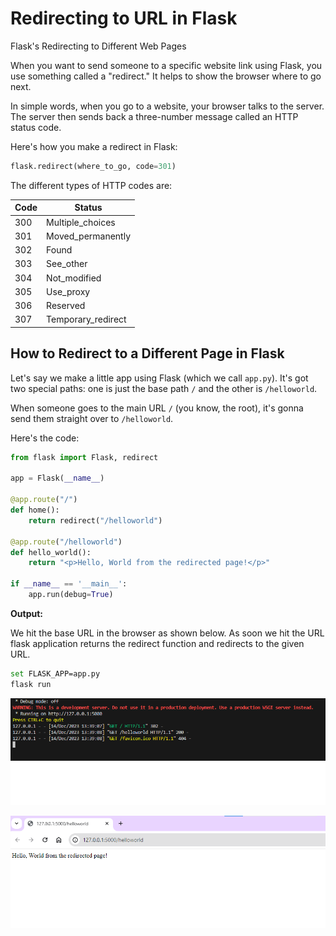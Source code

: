 # Redirecting to URL in Flask

Flask's Redirecting to Different Web Pages

When you want to send someone to a specific website link using Flask, you use something called a "redirect." It helps to show the browser where to go next.

In simple words, when you go to a website, your browser talks to the server. The server then sends back a three-number message called an HTTP status code.

Here's how you make a redirect in Flask:

```python
flask.redirect(where_to_go, code=301)
```

The different  types of HTTP codes are:

| Code | Status             |
|------|--------------------|
| 300  | Multiple_choices   |
| 301  | Moved_permanently  |
| 302  | Found              |
| 303  | See_other          |
| 304  | Not_modified       |
| 305  | Use_proxy          |
| 306  | Reserved           |
| 307  | Temporary_redirect |


## How to Redirect to a Different Page in Flask

Let's say we make a little app using Flask (which we call `app.py`). It's got two special paths: one is just the base path `/` and the other is `/helloworld`.

When someone goes to the main URL `/` (you know, the root), it's gonna send them straight over to `/helloworld`.

Here's the code:

```python
from flask import Flask, redirect

app = Flask(__name__)

@app.route("/")
def home():
    return redirect("/helloworld")

@app.route("/helloworld")
def hello_world():
    return "<p>Hello, World from the redirected page!</p>"

if __name__ == '__main__':
    app.run(debug=True)
```

**Output:**

We hit the base URL in the browser as shown below. As soon we hit the URL flask application returns the redirect function and redirects to the given URL.

```bash
set FLASK_APP=app.py
flask run
```

![redirect with Visual Studio](../usagecovers/1.png)

![browser data](../usagecovers/2.png)


